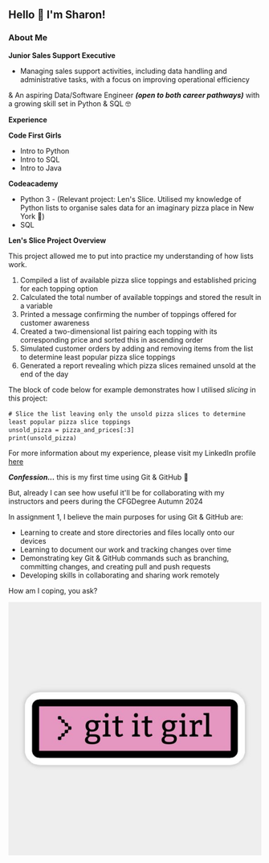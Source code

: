 ## **Hello :love_letter: I'm Sharon!** 

### **About Me**

**Junior Sales Support Executive**

- Managing sales support activities, including data handling and administrative tasks, with a focus on improving operational efficiency

& An aspiring Data/Software Engineer ***(open to both career pathways)***  with a growing skill set in Python & SQL :nerd_face:

**Experience**

**Code First Girls**
- Intro to Python
- Intro to SQL
- Intro to Java

**Codeacademy**
- Python 3 - (Relevant project: Len's Slice. Utilised my knowledge of Python lists to organise sales data for an imaginary pizza place in New York :pizza:)
- SQL

**Len's Slice Project Overview**

This project allowed me to put into practice my understanding of how lists work.

1. Compiled a list of available pizza slice toppings and established pricing for each topping option
2. Calculated the total number of available toppings and stored the result in a variable
3. Printed a message confirming the number of toppings offered for customer awareness
4. Created a two-dimensional list pairing each topping with its corresponding price and sorted this in ascending order
5. Simulated customer orders by adding and removing items from the list to determine least popular pizza slice toppings
6. Generated a report revealing  which pizza slices remained unsold at the end of the day   

The block of code below for example demonstrates how I utilised _slicing_ in this project:   

```
# Slice the list leaving only the unsold pizza slices to determine least popular pizza slice toppings
unsold_pizza = pizza_and_prices[:3]
print(unsold_pizza)
``` 

For more information about my experience, please visit my LinkedIn profile [here](https://www.linkedin.com/in/sharonabankwah/)

***Confession...*** this is my first time using Git & GitHub :hand_over_mouth:

But, already I can see how useful it'll be for collaborating with my instructors and peers during the CFGDegree Autumn 2024 

In assignment 1, I believe the main purposes for using Git & GitHub are:

- Learning to create and store directories and files locally onto our devices
- Learning to document our work and tracking changes over time 
- Demonstrating key Git & GitHub commands such as branching, committing changes, and creating pull and push requests
- Developing skills in collaborating and sharing work remotely

How am I coping, you ask?

![A sticker of a play on words 'get it girl' replacing 'get' with 'Git' for girls who program](./screenshots/Gititgirl.jpg)
